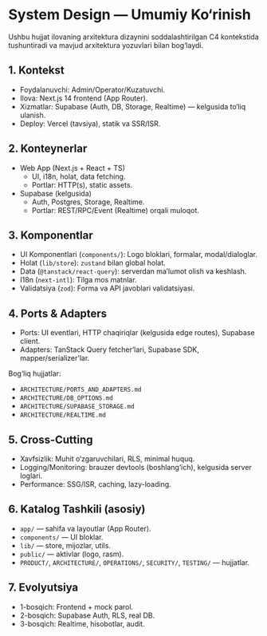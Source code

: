 # System Design — Umumiy Ko‘rinish

Ushbu hujjat ilovaning arxitektura dizaynini soddalashtirilgan C4 kontekstida tushuntiradi va mavjud arxitektura yozuvlari bilan bog‘laydi.

## 1. Kontekst
- Foydalanuvchi: Admin/Operator/Kuzatuvchi.
- Ilova: Next.js 14 frontend (App Router).
- Xizmatlar: Supabase (Auth, DB, Storage, Realtime) — kelgusida to‘liq ulanish.
- Deploy: Vercel (tavsiya), statik va SSR/ISR.

## 2. Konteynerlar
- Web App (Next.js + React + TS)
  - UI, i18n, holat, data fetching.
  - Portlar: HTTP(s), static assets.
- Supabase (kelgusida)
  - Auth, Postgres, Storage, Realtime.
  - Portlar: REST/RPC/Event (Realtime) orqali muloqot.

## 3. Komponentlar
- UI Komponentlari (`components/`): Logo bloklari, formalar, modal/dialoglar.
- Holat (`lib/store`): `zustand` bilan global holat.
- Data (`@tanstack/react-query`): serverdan ma’lumot olish va keshlash.
- I18n (`next-intl`): Tilga mos matnlar.
- Validatsiya (`zod`): Forma va API javoblari validatsiyasi.

## 4. Ports & Adapters
- Ports: UI eventlari, HTTP chaqiriqlar (kelgusida edge routes), Supabase client.
- Adapters: TanStack Query fetcher’lari, Supabase SDK, mapper/serializer’lar.

Bog‘liq hujjatlar:
- `ARCHITECTURE/PORTS_AND_ADAPTERS.md`
- `ARCHITECTURE/DB_OPTIONS.md`
- `ARCHITECTURE/SUPABASE_STORAGE.md`
- `ARCHITECTURE/REALTIME.md`

## 5. Cross-Cutting
- Xavfsizlik: Muhit o‘zgaruvchilari, RLS, minimal huquq.
- Logging/Monitoring: brauzer devtools (boshlang‘ich), kelgusida server loglari.
- Performance: SSG/ISR, caching, lazy-loading.

## 6. Katalog Tashkili (asosiy)
- `app/` — sahifa va layoutlar (App Router).
- `components/` — UI bloklar.
- `lib/` — store, mijozlar, utils.
- `public/` — aktivlar (logo, rasm).
- `PRODUCT/`, `ARCHITECTURE/`, `OPERATIONS/`, `SECURITY/`, `TESTING/` — hujjatlar.

## 7. Evolyutsiya
- 1-bosqich: Frontend + mock parol.
- 2-bosqich: Supabase Auth, RLS, real DB.
- 3-bosqich: Realtime, hisobotlar, audit.

